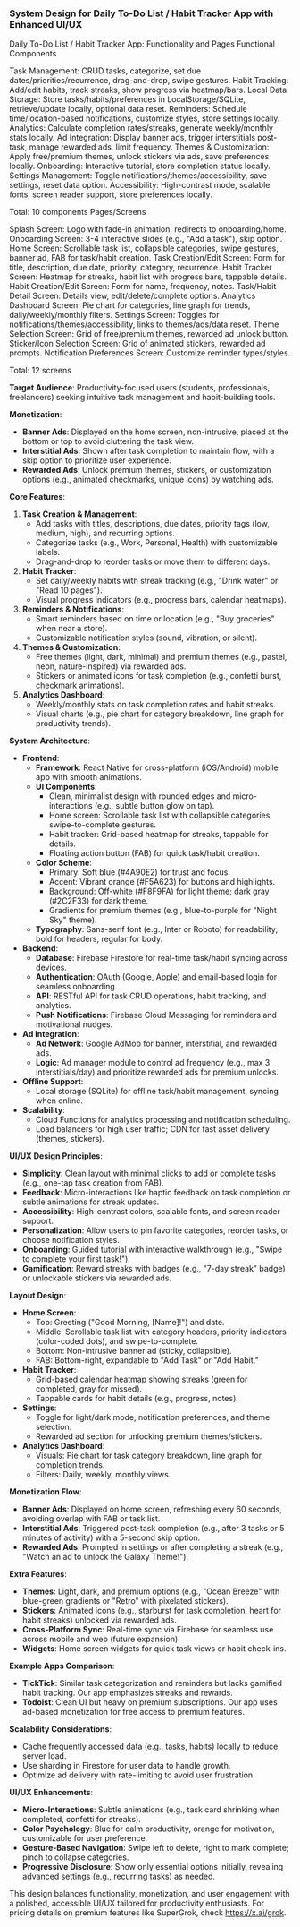 ### System Design for Daily To-Do List / Habit Tracker App with Enhanced UI/UX

Daily To-Do List / Habit Tracker App: Functionality and Pages
Functional Components

Task Management: CRUD tasks, categorize, set due dates/priorities/recurrence, drag-and-drop, swipe gestures.
Habit Tracking: Add/edit habits, track streaks, show progress via heatmap/bars.
Local Data Storage: Store tasks/habits/preferences in LocalStorage/SQLite, retrieve/update locally, optional data reset.
Reminders: Schedule time/location-based notifications, customize styles, store settings locally.
Analytics: Calculate completion rates/streaks, generate weekly/monthly stats locally.
Ad Integration: Display banner ads, trigger interstitials post-task, manage rewarded ads, limit frequency.
Themes & Customization: Apply free/premium themes, unlock stickers via ads, save preferences locally.
Onboarding: Interactive tutorial, store completion status locally.
Settings Management: Toggle notifications/themes/accessibility, save settings, reset data option.
Accessibility: High-contrast mode, scalable fonts, screen reader support, store preferences locally.

Total: 10 components
Pages/Screens

Splash Screen: Logo with fade-in animation, redirects to onboarding/home.
Onboarding Screen: 3-4 interactive slides (e.g., "Add a task"), skip option.
Home Screen: Scrollable task list, collapsible categories, swipe gestures, banner ad, FAB for task/habit creation.
Task Creation/Edit Screen: Form for title, description, due date, priority, category, recurrence.
Habit Tracker Screen: Heatmap for streaks, habit list with progress bars, tappable details.
Habit Creation/Edit Screen: Form for name, frequency, notes.
Task/Habit Detail Screen: Details view, edit/delete/complete options.
Analytics Dashboard Screen: Pie chart for categories, line graph for trends, daily/weekly/monthly filters.
Settings Screen: Toggles for notifications/themes/accessibility, links to themes/ads/data reset.
Theme Selection Screen: Grid of free/premium themes, rewarded ad unlock button.
Sticker/Icon Selection Screen: Grid of animated stickers, rewarded ad prompts.
Notification Preferences Screen: Customize reminder types/styles.

Total: 12 screens

**Target Audience**: Productivity-focused users (students, professionals, freelancers) seeking intuitive task management and habit-building tools.

**Monetization**:
- **Banner Ads**: Displayed on the home screen, non-intrusive, placed at the bottom or top to avoid cluttering the task view.
- **Interstitial Ads**: Shown after task completion to maintain flow, with a skip option to prioritize user experience.
- **Rewarded Ads**: Unlock premium themes, stickers, or customization options (e.g., animated checkmarks, unique icons) by watching ads.

**Core Features**:
1. **Task Creation & Management**:
   - Add tasks with titles, descriptions, due dates, priority tags (low, medium, high), and recurring options.
   - Categorize tasks (e.g., Work, Personal, Health) with customizable labels.
   - Drag-and-drop to reorder tasks or move them to different days.
2. **Habit Tracker**:
   - Set daily/weekly habits with streak tracking (e.g., "Drink water" or "Read 10 pages").
   - Visual progress indicators (e.g., progress bars, calendar heatmaps).
3. **Reminders & Notifications**:
   - Smart reminders based on time or location (e.g., "Buy groceries" when near a store).
   - Customizable notification styles (sound, vibration, or silent).
4. **Themes & Customization**:
   - Free themes (light, dark, minimal) and premium themes (e.g., pastel, neon, nature-inspired) via rewarded ads.
   - Stickers or animated icons for task completion (e.g., confetti burst, checkmark animations).
5. **Analytics Dashboard**:
   - Weekly/monthly stats on task completion rates and habit streaks.
   - Visual charts (e.g., pie chart for category breakdown, line graph for productivity trends).

**System Architecture**:
- **Frontend**:
  - **Framework**: React Native for cross-platform (iOS/Android) mobile app with smooth animations.
  - **UI Components**:
    - Clean, minimalist design with rounded edges and micro-interactions (e.g., subtle button glow on tap).
    - Home screen: Scrollable task list with collapsible categories, swipe-to-complete gestures.
    - Habit tracker: Grid-based heatmap for streaks, tappable for details.
    - Floating action button (FAB) for quick task/habit creation.
  - **Color Scheme**:
    - Primary: Soft blue (#4A90E2) for trust and focus.
    - Accent: Vibrant orange (#F5A623) for buttons and highlights.
    - Background: Off-white (#F8F9FA) for light theme; dark gray (#2C2F33) for dark theme.
    - Gradients for premium themes (e.g., blue-to-purple for "Night Sky" theme).
  - **Typography**: Sans-serif font (e.g., Inter or Roboto) for readability; bold for headers, regular for body.
- **Backend**:
  - **Database**: Firebase Firestore for real-time task/habit syncing across devices.
  - **Authentication**: OAuth (Google, Apple) and email-based login for seamless onboarding.
  - **API**: RESTful API for task CRUD operations, habit tracking, and analytics.
  - **Push Notifications**: Firebase Cloud Messaging for reminders and motivational nudges.
- **Ad Integration**:
  - **Ad Network**: Google AdMob for banner, interstitial, and rewarded ads.
  - **Logic**: Ad manager module to control ad frequency (e.g., max 3 interstitials/day) and prioritize rewarded ads for premium unlocks.
- **Offline Support**:
  - Local storage (SQLite) for offline task/habit management, syncing when online.
- **Scalability**:
  - Cloud Functions for analytics processing and notification scheduling.
  - Load balancers for high user traffic; CDN for fast asset delivery (themes, stickers).

**UI/UX Design Principles**:
- **Simplicity**: Clean layout with minimal clicks to add or complete tasks (e.g., one-tap task creation from FAB).
- **Feedback**: Micro-interactions like haptic feedback on task completion or subtle animations for streak updates.
- **Accessibility**: High-contrast colors, scalable fonts, and screen reader support.
- **Personalization**: Allow users to pin favorite categories, reorder tasks, or choose notification styles.
- **Onboarding**: Guided tutorial with interactive walkthrough (e.g., "Swipe to complete your first task!").
- **Gamification**: Reward streaks with badges (e.g., "7-day streak" badge) or unlockable stickers via rewarded ads.

**Layout Design**:
- **Home Screen**:
  - Top: Greeting ("Good Morning, [Name]!") and date.
  - Middle: Scrollable task list with category headers, priority indicators (color-coded dots), and swipe-to-complete.
  - Bottom: Non-intrusive banner ad (sticky, collapsible).
  - FAB: Bottom-right, expandable to "Add Task" or "Add Habit."
- **Habit Tracker**:
  - Grid-based calendar heatmap showing streaks (green for completed, gray for missed).
  - Tappable cards for habit details (e.g., progress, notes).
- **Settings**:
  - Toggle for light/dark mode, notification preferences, and theme selection.
  - Rewarded ad section for unlocking premium themes/stickers.
- **Analytics Dashboard**:
  - Visuals: Pie chart for task category breakdown, line graph for completion trends.
  - Filters: Daily, weekly, monthly views.

**Monetization Flow**:
- **Banner Ads**: Displayed on home screen, refreshing every 60 seconds, avoiding overlap with FAB or task list.
- **Interstitial Ads**: Triggered post-task completion (e.g., after 3 tasks or 5 minutes of activity) with a 5-second skip option.
- **Rewarded Ads**: Prompted in settings or after completing a streak (e.g., "Watch an ad to unlock the Galaxy Theme!").

**Extra Features**:
- **Themes**: Light, dark, and premium options (e.g., "Ocean Breeze" with blue-green gradients or "Retro" with pixelated stickers).
- **Stickers**: Animated icons (e.g., starburst for task completion, heart for habit streaks) unlocked via rewarded ads.
- **Cross-Platform Sync**: Real-time sync via Firebase for seamless use across mobile and web (future expansion).
- **Widgets**: Home screen widgets for quick task views or habit check-ins.

**Example Apps Comparison**:
- **TickTick**: Similar task categorization and reminders but lacks gamified habit tracking. Our app emphasizes streaks and rewards.
- **Todoist**: Clean UI but heavy on premium subscriptions. Our app uses ad-based monetization for free access to premium features.

**Scalability Considerations**:
- Cache frequently accessed data (e.g., tasks, habits) locally to reduce server load.
- Use sharding in Firestore for user data to handle growth.
- Optimize ad delivery with rate-limiting to avoid user frustration.

**UI/UX Enhancements**:
- **Micro-Interactions**: Subtle animations (e.g., task card shrinking when completed, confetti for streaks).
- **Color Psychology**: Blue for calm productivity, orange for motivation, customizable for user preference.
- **Gesture-Based Navigation**: Swipe left to delete, right to mark complete; pinch to collapse categories.
- **Progressive Disclosure**: Show only essential options initially, revealing advanced settings (e.g., recurring tasks) as needed.

This design balances functionality, monetization, and user engagement with a polished, accessible UI/UX tailored for productivity enthusiasts. For pricing details on premium features like SuperGrok, check https://x.ai/grok.